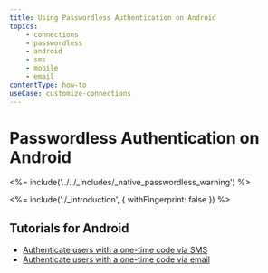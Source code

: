```yaml
---
title: Using Passwordless Authentication on Android
topics:
    - connections
    - passwordless
    - android
    - sms
    - mobile
    - email
contentType: how-to
useCase: customize-connections
---
```

# Passwordless Authentication on Android

<!-- markdownlint-disable -->

<%= include('../../_includes/_native_passwordless_warning') %>

<%= include('./_introduction', { withFingerprint: false }) %>

## Tutorials for Android

 - [Authenticate users with a one-time code via SMS](/connections/passwordless/android-sms)
 - [Authenticate users with a one-time code via email](/connections/passwordless/android-email)
